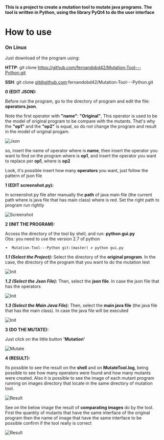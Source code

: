 **This is a project to create a mutation tool to mutate java programs. The tool is written in Python, using the library PyQt4 to do the user interface**

# How to use

### On Linux

Just download of the program using:

**HTTP**: git clone https://github.com/fernandobd42/Mutation-Tool---Python.git

**SSH**: git clone git@github.com:fernandobd42/Mutation-Tool---Python.git

**0 (EDIT JSON):**

Before run the program, go to the directory of program and edit the file: <b>operators.json</b>.

Note the first operator with <b>"name"</b>: <b>"Original"</b>, This operator is used to be the model of original program to be compare with the mutants. That's why the <b>"op1"</b> and the <b>"op2"</b> is equal, so do not change the program and result in the model of original progam.

![Json](https://raw.githubusercontent.com/fernandobd42/images/master/00.PNG)

so, insert the name of operator where is <b>name</b>, then insert the operator you want to find on the program where is <b>op1</b>, and insert the operator you want to replace per <b>op1</b>, where is <b>op2</b>

Look, it's possible insert how many <b>operators</b> you want, just follow the pattern of json file

**1 (EDIT screenshot.py):**

In screenshot.py file alter manually the <b>path</b> of java main file (the current path where is java file that has main class) where is red. Set the right path to program run rightly

![Screenshot](https://raw.githubusercontent.com/fernandobd42/images/master/01.PNG)

**2 (INIT THE PROGRAM):**

Access the directory of the tool by shell, and run: <b>python gui.py</b><br>
Obs: you need to use the version 2.7 of python
```
➜  Mutation-Tool---Python git:(master) ✗ python gui.py
```
***1.1 (Select the Project):*** Select the directory of the <b>original program</b>. In the case, the directory of the program that you want to do the mutation test

![Init](https://raw.githubusercontent.com/fernandobd42/images/master/02.PNG)

***1.2 (Select the Json File):*** Then, select the <b>json file</b>. In case the json file that has the operators

![Init](https://raw.githubusercontent.com/fernandobd42/images/master/03.PNG)

***1.3 (Select the Main Java File):*** Then, select the <b>main java file</b> (the java file that has the main class). In case the java file will be executed

![Init](https://raw.githubusercontent.com/fernandobd42/images/master/04.PNG)

**3 (DO THE MUTATE):**

Just click on the little button <b>'Mutation'</b>

![Mutate](https://raw.githubusercontent.com/fernandobd42/images/master/05.PNG)

**4 (RESULT):**

Its possible to see the result on the <b>shell</b> and on <b>MutateTool.log</b>, being possible to see how many operators were found and how many mutants were created. Also it is possible to see the image of each mutant program running on images directory that locate in the same directory of mutation tool.

![Result](https://raw.githubusercontent.com/fernandobd42/images/master/06.PNG)

See on the below image the result of <b>comparating images</b> do by the tool. First the quantity of mutants that have the same interface of the original program then the name of image that have the same interface to be possible confirm if the tool really is correct

![Result](https://raw.githubusercontent.com/fernandobd42/images/master/07.PNG)
